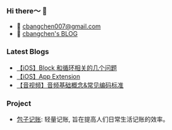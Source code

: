 ### Hi there～ 👋

- 📮 [cbangchen007@gmail.com](cbangchen007@gmail.com)
- 📖 [cbangchen's BLOG](https://cbangchen.github.io/)

### Latest Blogs

- [【iOS】Block 和循环相关的几个问题](https://cbangchen.github.io/2018/12/12/block&cycle/)
- [【iOS】App Extension](https://cbangchen.github.io/2019/07/18/app-extension/)
- [【音视频】音频基础概念&常见编码标准](https://cbangchen.github.io/2020/03/07/av-basic-concept/)

### Project

- [包子记账](https://apps.apple.com/cn/app/id1484262528): 轻量记账, 旨在提高人们日常生活记账的效率。

<!--
**cbangchen/cbangchen** is a ✨ _special_ ✨ repository because its `README.md` (this file) appears on your GitHub profile.

Here are some ideas to get you started:

- 🔭 I’m currently working on ...
- 🌱 I’m currently learning ...
- 👯 I’m looking to collaborate on ...
- 🤔 I’m looking for help with ...
- 💬 Ask me about ...
- 📫 How to reach me: ...
- 😄 Pronouns: ...
- ⚡ Fun fact: ...
-->
